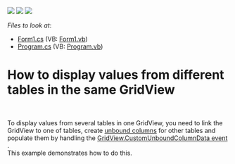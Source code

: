 <!-- default badges list -->
![](https://img.shields.io/endpoint?url=https://codecentral.devexpress.com/api/v1/VersionRange/128627864/13.1.4%2B)
[![](https://img.shields.io/badge/Open_in_DevExpress_Support_Center-FF7200?style=flat-square&logo=DevExpress&logoColor=white)](https://supportcenter.devexpress.com/ticket/details/E2665)
[![](https://img.shields.io/badge/📖_How_to_use_DevExpress_Examples-e9f6fc?style=flat-square)](https://docs.devexpress.com/GeneralInformation/403183)
<!-- default badges end -->
<!-- default file list -->
*Files to look at*:

* [Form1.cs](./CS/Form1.cs) (VB: [Form1.vb](./VB/Form1.vb))
* [Program.cs](./CS/Program.cs) (VB: [Program.vb](./VB/Program.vb))
<!-- default file list end -->
# How to display values from different tables in the same GridView


<p><br />
<p>To display values from several tables in one GridView, you need to link the GridView to one of tables, create <a href="http://documentation.devexpress.com/#WindowsForms/CustomDocument1477">unbound columns</a> for other tables and populate them by handling the <a href="http://documentation.devexpress.com/#WindowsForms/DevExpressXtraGridViewsBaseColumnView_CustomUnboundColumnDatatopic">GridView.CustomUnboundColumnData event </a>.<br />
This example demonstrates how to do this.</p></p>

<br/>


